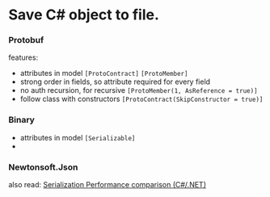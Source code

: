 # Save C# object to file.

### Protobuf

features:
* attributes in model `[ProtoContract]` `[ProtoMember]`
* strong order in fields, so attribute required for every field
* no auth recursion, for recursive `[ProtoMember(1, AsReference = true)]`
* follow class with constructors `[ProtoContract(SkipConstructor = true)]`

### Binary 
* attributes in model `[Serializable]`
* 


### Newtonsoft.Json


also read:
[Serialization Performance comparison (C#/.NET)](https://maxondev.com/serialization-performance-comparison-c-net-formats-frameworks-xmldatacontractserializer-xmlserializer-binaryformatter-json-newtonsoft-servicestack-text/)